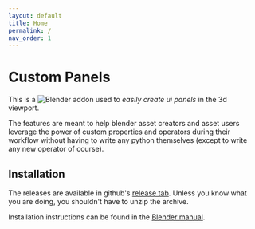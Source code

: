 ```yaml
---
layout: default
title: Home
permalink: /
nav_order: 1
---
```


# Custom Panels

This is a ![Blender](https://blender.org) addon used to
_easily create ui panels_ in the 3d viewport.

The features are meant to help blender asset creators and asset users
leverage the power of custom properties and operators during their workflow
without having to write any python themselves
(except to write any new operator of course).

## Installation

The releases are available in github's
[release tab](https://github.com/clembu/custompanels/releases).
Unless you know what you are doing, you shouldn't have to unzip the archive.

Installation instructions can be found in the
[Blender manual](https://docs.blender.org/manual/en/latest/editors/preferences/addons.html#installing-add-ons).
